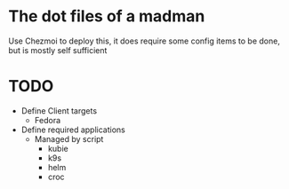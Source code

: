 # The dot files of a madman

Use Chezmoi to deploy this, it does require some config items to be done, but is mostly self sufficient

# TODO
- Define Client targets
  - Fedora
- Define required applications
	- Managed by script 
		- kubie
		- k9s
		- helm
		- croc
